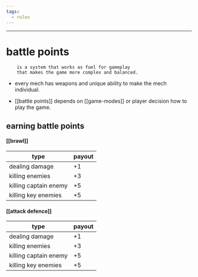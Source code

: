 ```yaml
---
tags:
  - rules
---
```

---
# battle points
```
	is a system that works as fuel for gameplay
	that makes the game more complex and balanced.
```

- every mech has weapons and unique ability to make the mech individual. 

- [[battle points]] depends on [[game-modes]] or player decision how to play the game.

## earning battle points
#### [[brawl]]

| type                  | payout |
| --------------------- | ------ |
| dealing damage        | +1     |
| killing enemies       | +3     |
| killing captain enemy | +5     |
| killing key enemies   | +5     |
#### [[attack defence]]

| type                  | payout |
| --------------------- | ------ |
| dealing damage        | +1     |
| killing enemies       | +3     |
| killing captain enemy | +5     |
| killing key enemies   | +5     |
#### 





